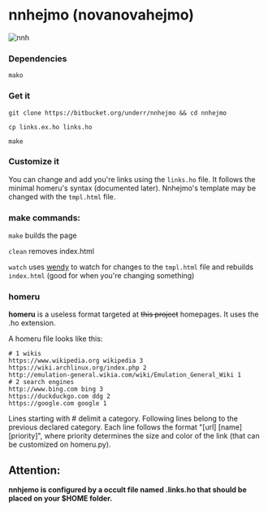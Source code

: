 # nnhejmo (novanovahejmo)

![nnh](http://a.pomf.se/mywpaf.png)

### Dependencies

`mako`

### Get it

`git clone https://bitbucket.org/underr/nnhejmo && cd nnhejmo`

`cp links.ex.ho links.ho`

`make`

### Customize it

You can change and add you're links using the `links.ho` file. 
It follows the minimal homeru's syntax (documented later). 
Nnhejmo's template may be changed with the `tmpl.html` file.

### make commands:

`make` builds the page

`clean` removes index.html

`watch` uses [wendy](http://git.z3bra.org/cgit.cgi/wendy/) to watch for changes
to the `tmpl.html` file and rebuilds `index.html` (good for when you're changing something)

### homeru

**homeru** is a useless format targeted at ~~this project~~ homepages. It uses
the .ho extension.

A homeru file looks like this:

```
# 1 wikis
https://www.wikipedia.org wikipedia 3
https://wiki.archlinux.org/index.php 2
http://emulation-general.wikia.com/wiki/Emulation_General_Wiki 1
# 2 search engines
http://www.bing.com bing 3
https://duckduckgo.com ddg 2 
https://google.com google 1

```

Lines starting with # delimit a category.
Following lines belong to the previous declared category.
Each line follows the format "[url] [name] [priority]", where priority determines the size and color of the link (that can be customized on homeru.py).


## Attention:
__nnhjemo is configured by a occult file named .links.ho that should be placed on
your $HOME folder.__
